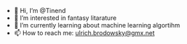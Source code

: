 - 👋 Hi, I’m @Tinend
- 👀 I’m interested in fantasy litarature
- 🌱 I’m currently learning about machine learning algortihm
- 📫 How to reach me:
ulrich.brodowsky@gmx.net

<!---
Tinend/Tinend is a ✨ special ✨ repository because its `README.md` (this file) appears on your GitHub profile.
You can click the Preview link to take a look at your changes.
--->
